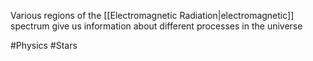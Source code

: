 Various regions of the [[Electromagnetic Radiation|electromagnetic]] spectrum give us information about different processes in the universe

#Physics #Stars 